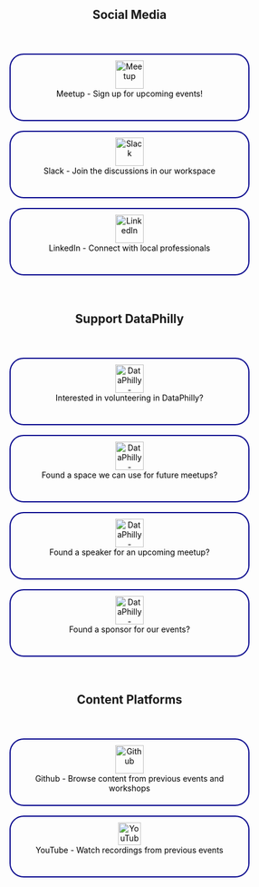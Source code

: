 <meta name="viewport" content="width=device-width, initial-scale=1.0">
<div align="center">

<header>
  <h2>Social Media</h2>
</header>
<a href="https://www.meetup.com/DataPhilly/" style="display: inline-block; border: 2px solid darkblue; padding: 10px; text-decoration: none; color: black; width: 400px; height: 95px; border-radius: 25px;">
  <img src="https://upload.wikimedia.org/wikipedia/commons/thumb/6/6b/Meetup_Logo.png/225px-Meetup_Logo.png" alt="Meetup" height="50"><br>
  Meetup - Sign up for upcoming events!
</a>  
<br><br>

<a href="https://join.slack.com/t/dataphilly/shared_invite/zt-2jumsno1h-C8JoHt06ZtvxSYfcytRv1A" style="display: inline-block; border: 2px solid darkblue; padding: 10px; text-decoration: none; color: black; width: 400px; height: 95px; border-radius: 25px;">
  <img src="https://upload.wikimedia.org/wikipedia/commons/thumb/d/d5/Slack_icon_2019.svg/127px-Slack_icon_2019.svg.png" alt="Slack" height="50"><br>
  Slack - Join the discussions in our workspace
</a>  
<br><br>

<a href="https://www.linkedin.com/groups/12713736/" style="display: inline-block; border: 2px solid darkblue; padding: 10px; text-decoration: none; color: black; width: 400px; height: 95px; border-radius: 25px;">
  <img src="https://upload.wikimedia.org/wikipedia/commons/8/81/LinkedIn_icon.svg" alt="LinkedIn" height="50"><br>
  LinkedIn - Connect with local professionals
</a>  
<br><br><br>


<header>
  <h2>Support DataPhilly</h2>
</header>

<a href="https://forms.gle/Xs9nv9d4Cwnh7XYHA" style="display: inline-block; border: 2px solid darkblue; padding: 10px; text-decoration: none; color: black; width: 400px; height: 95px; border-radius: 25px;">
  <img src="https://www.svgrepo.com/show/429960/people-support-avatar.svg" alt="DataPhilly - Volunteer Application" height="50"><br>
  Interested in volunteering in DataPhilly?
</a>  
<br><br>

<a href="https://goo.gl/Ru0eth" style="display: inline-block; border: 2px solid darkblue; padding: 10px; text-decoration: none; color: black; width: 400px; height: 95px; border-radius: 25px;">
  <img src="https://www.svgrepo.com/show/131971/location.svg" alt="DataPhilly - Hosting Space" height="50"><br>
  Found a space we can use for future meetups?
</a>  
<br><br>

<a href="https://goo.gl/9DJxq0" style="display: inline-block; border: 2px solid darkblue; padding: 10px; text-decoration: none; color: black; width: 400px; height: 95px; border-radius: 25px;">
  <img src="https://www.svgrepo.com/show/262887/presentation-stand.svg" alt="DataPhilly - Speaker" height="50"><br>
  Found a speaker for an upcoming meetup?
</a>  
<br><br>

<a href="https://goo.gl/JLVfqh" style="display: inline-block; border: 2px solid darkblue; padding: 10px; text-decoration: none; color: black; width: 400px; height: 95px; border-radius: 25px;">
  <img src="https://www.svgrepo.com/show/474909/money-transfer.svg" alt="DataPhilly - Speaker" height="50"><br>
  Found a sponsor for our events?
</a>  
<br><br><br>



<header>
  <h2>Content Platforms</h2>
</header>

<a href="https://dataphilly.github.io/" style="display: inline-block; border: 2px solid darkblue; padding: 10px; text-decoration: none; color: black; width: 400px; height: 95px; border-radius: 25px;">
  <img src="https://upload.wikimedia.org/wikipedia/commons/9/91/Octicons-mark-github.svg" alt="Github"  height="50"><br>
  Github - Browse content from previous events and workshops
</a>  
<br><br>

<a href="https://www.youtube.com/channel/UCvwDejnW-Q49xEb667JqS-g" style="display: inline-block; border: 2px solid darkblue; padding: 10px; text-decoration: none; color: black; width: 400px; height: 85px; border-radius: 25px;">
  <img src="https://upload.wikimedia.org/wikipedia/commons/thumb/0/09/YouTube_full-color_icon_%282017%29.svg/768px-YouTube_full-color_icon_%282017%29.svg.png?20240107144800" alt="YouTube"  height="40"><br>
  YouTube - Watch recordings from previous events
</a>  
<br><br><br>

</div>
